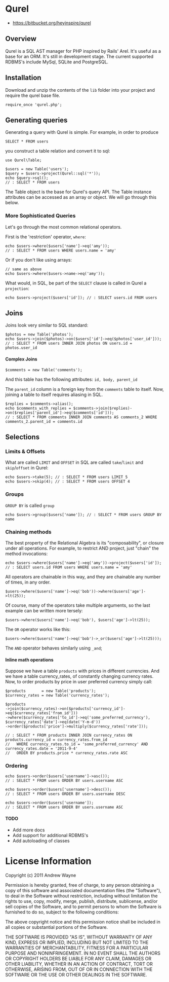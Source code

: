 # Qurel

* https://bitbucket.org/heyinspire/qurel

## Overview

Qurel is a SQL AST manager for PHP inspired by Rails' Arel.
It's useful as a base for an ORM. It's still in development stage.
The current supported RDBMS's include MySql, SQLite and PostgreSQL.

## Installation

Download and unzip the contents of the `lib` folder into your project and require the
qurel base file.

    require_once 'qurel.php';

## Generating queries

Generating a query with Qurel is simple. For example, in order to produce

    SELECT * FROM users

you construct a table relation and convert it to sql:

    use Qurel\Table;

    $users = new Table('users');
    $query = $users->project(Qurel::sql('*'));
    echo $query->sql();
    // : SELECT * FROM users

The Table object is the base for Qurel's query API.
The Table instance attributes can be accessed as an array or object. We will go
through this below.

### More Sophisticated Queries

Let's go through the most common relational operators.

First is the 'restriction' operator, `where`:

    echo $users->where($users['name']->eq('amy'));
    // : SELECT * FROM users WHERE users.name = 'amy'

Or if you don't like using arrays:

    // same as above
    echo $users->where($users->name->eq('amy'));

What would, in SQL, be part of the `SELECT` clause is called in Qurel a `projection`:

    echo $users->project($users['id']); // : SELECT users.id FROM users

## Joins

Joins look very similar to SQL standard:

    $photos = new Table('photos');
    echo $users->join($photos)->on($users['id']->eq($photos['user_id']));
    // : SELECT * FROM users INNER JOIN photos ON users.id = photos.user_id

#### Complex Joins

    $comments = new Table('comments');

And this table has the following attributes: `id, body, parent_id`

The `parent_id` column is a foreign key from the `comments` table to itself. Now, joining a table to itself requires aliasing in SQL.

    $replies = $comments->alias();
    echo $comments_with_replies = $comments->join($replies)->on($replies['parent_id']->eq($comments['id']));
    // : SELECT * FROM comments INNER JOIN comments AS comments_2 WHERE comments_2.parent_id = comments.id

## Selections

### Limits & Offsets

What are called `LIMIT` and `OFFSET` in SQL are called `take`/`limit` and `skip`/`offset` in Qurel:

    echo $users->take(5); // : SELECT * FROM users LIMIT 5
    echo $users->skip(4); // : SELECT * FROM users OFFSET 4

### Groups

`GROUP BY` is called `group`

    echo $users->group($users['name']); // : SELECT * FROM users GROUP BY name

### Chaining methods

The best property of the Relational Algebra is its "composability", or closure under all operations. For example, to restrict AND project, just "chain" the method invocations:
    
    echo $users->where($users['name']->eq('amy'))->project($users['id']);         
    // : SELECT users.id FROM users WHERE users.name = 'amy'

All operators are chainable in this way, and they are chainable any number of times, in any order.

    $users->where($users['name']->eq('bob'))->where($users['age']->lt(25));

Of course, many of the operators take multiple arguments, so the last example can be written more tersely:
    
    $users->where($users['name']->eq('bob'), $users['age']->lt(25));

The `OR` operator works like this:

    $users->where($users['name']->eq('bob')->_or($users['age']->lt(25)));

The `AND` operator behaves similarly using `_and`;

#### Inline math operations

Suppose we have a table `products` with prices in different currencies. And we have a table currency_rates, of constantly changing currency rates.
Now, to order products by price in user preferred currency simply call:

    $products       = new Table('products');
    $currency_rates = new Table('currency_rates');

    $products
    ->join($currency_rates)->on($products['currency_id']->eq($currency_rates['from_id']))
    ->where($currency_rates['to_id']->eq('some_preferred_currency'), $currency_rates['date']->eq(date('Y-m-d'))
    ->order($products['price']->multiply($currency_rates['rate']));

    // : SELECT * FROM products INNER JOIN currency_rates ON products.currency_id = currency_rates.from_id
    //   WHERE currency_rates.to_id = 'some_preferred_currency' AND currency_rates.date = '2011-9-4'
    //   ORDER BY products.price * currency_rates.rate ASC

### Ordering

    echo $users->order($users['username']->asc());
    // : SELECT * FROM users ORDER BY users.username ASC

    echo $users->order($users['username']->desc());
    // : SELECT * FROM users ORDER BY users.username DESC

    echo $users->order($users['username']);
    // : SELECT * FROM users ORDER BY users.username ASC


#### TODO
- Add more docs
- Add support for additional RDBMS's
- Add autoloading of classes


License Information
===================

Copyright (c) 2011 Andrew Wayne

Permission is hereby granted, free of charge, to any person obtaining
a copy of this software and associated documentation files (the
"Software"), to deal in the Software without restriction, including
without limitation the rights to use, copy, modify, merge, publish,
distribute, sublicense, and/or sell copies of the Software, and to
permit persons to whom the Software is furnished to do so, subject to
the following conditions:

The above copyright notice and this permission notice shall be
included in all copies or substantial portions of the Software.

THE SOFTWARE IS PROVIDED "AS IS", WITHOUT WARRANTY OF ANY KIND,
EXPRESS OR IMPLIED, INCLUDING BUT NOT LIMITED TO THE WARRANTIES OF
MERCHANTABILITY, FITNESS FOR A PARTICULAR PURPOSE AND
NONINFRINGEMENT. IN NO EVENT SHALL THE AUTHORS OR COPYRIGHT HOLDERS BE
LIABLE FOR ANY CLAIM, DAMAGES OR OTHER LIABILITY, WHETHER IN AN ACTION
OF CONTRACT, TORT OR OTHERWISE, ARISING FROM, OUT OF OR IN CONNECTION
WITH THE SOFTWARE OR THE USE OR OTHER DEALINGS IN THE SOFTWARE.
